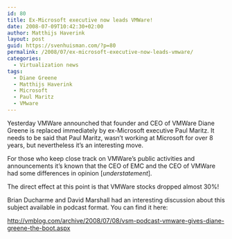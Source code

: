 ```yaml
---
id: 80
title: Ex-Microsoft executive now leads VMWare!
date: 2008-07-09T10:42:30+02:00
author: Matthijs Haverink
layout: post
guid: https://svenhuisman.com/?p=80
permalink: /2008/07/ex-microsoft-executive-now-leads-vmware/
categories:
  - Virtualization news
tags:
  - Diane Greene
  - Matthijs Haverink
  - Microsoft
  - Paul Maritz
  - VMware
---
```

Yesterday VMWare announched that founder and CEO of VMWare Diane Greene is replaced immediately by ex-Microsoft executive Paul Maritz. It needs to be said that Paul Maritz, wasn&#8217;t working at Microsoft for over 8 years, but nevertheless it&#8217;s an interesting move.

For those who keep close track on VMWare&#8217;s public activities and announcements it&#8217;s known that the CEO of EMC and the CEO of VMWare had some differences in opinion [_understatement_].

The direct effect at this point is <!--more-->that VMWare stocks dropped almost 30%!

Brian Ducharme and David Marshall had an interesting discussion about this subject available in podcast format. You can find it here:

<http://vmblog.com/archive/2008/07/08/vsm-podcast-vmware-gives-diane-greene-the-boot.aspx>